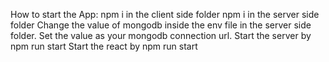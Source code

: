 How to start the App:
  npm i in the client side folder
  npm i in the server side folder
  Change the value of mongodb inside the env file in the server side folder. Set the value as your mongodb connection url.
  Start the server by npm run start
  Start the react by npm run start
